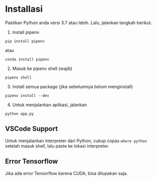 # Installasi

Pastikan Python anda versi 3.7 atau lebih.
Lalu, jalankan langkah berikut.
1. Install pipenv
```
pip install pipenv
```
atau
```
conda install pipenv
```
2. Masuk ke pipenv shell (wajib)
```
pipenv shell
```
3. Install semua package (jika sebelumnya belum menginstall)
```
pipenv install --dev
```
4. Untuk menjalankan aplikasi, jalankan
```
python app.py
```

## VSCode Support
Untuk menjalankan interpreter dari Python, cukup copas `where python` setelah masuk shell, lalu paste ke lokasi interpreter.

## Error Tensorflow
Jika ada error Tensorflow karena CUDA, bisa dilupakan saja.